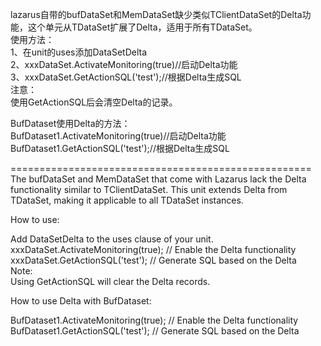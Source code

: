 lazarus自带的bufDataSet和MemDataSet缺少类似TClientDataSet的Delta功能，这个单元从TDataSet扩展了Delta，适用于所有TDataSet。  
使用方法：  
1、在unit的uses添加DataSetDelta  
2、xxxDataSet.ActivateMonitoring(true)//启动Delta功能  
3、xxxDataSet.GetActionSQL('test');//根据Delta生成SQL  
注意：  
使用GetActionSQL后会清空Delta的记录。  
  
BufDataset使用Delta的方法：  
BufDataset1.ActivateMonitoring(true)//启动Delta功能  
BufDataset1.GetActionSQL('test');//根据Delta生成SQL  

====================================================  
The bufDataSet and MemDataSet that come with Lazarus lack the Delta functionality similar to TClientDataSet. This unit extends Delta from TDataSet, making it applicable to all TDataSet instances.  
  
How to use:  
  
Add DataSetDelta to the uses clause of your unit.  
xxxDataSet.ActivateMonitoring(true); // Enable the Delta functionality  
xxxDataSet.GetActionSQL('test'); // Generate SQL based on the Delta  
Note:  
Using GetActionSQL will clear the Delta records.  
  
How to use Delta with BufDataset:  
  
BufDataset1.ActivateMonitoring(true); // Enable the Delta functionality  
BufDataset1.GetActionSQL('test'); // Generate SQL based on the Delta  

